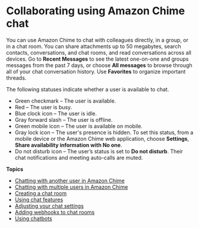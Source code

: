 # Collaborating using Amazon Chime chat<a name="chime-using-chat"></a>

You can use Amazon Chime to chat with colleagues directly, in a group, or in a chat room\. You can share attachments up to 50 megabytes, search contacts, conversations, and chat rooms, and read conversations across all devices\. Go to **Recent Messages** to see the latest one\-on\-one and groups messages from the past 7 days, or choose **All messages** to browse through all of your chat conversation history\. Use **Favorites** to organize important threads\.

The following statuses indicate whether a user is available to chat\.
+ Green checkmark – The user is available\.
+ Red – The user is busy\.
+ Blue clock icon – The user is idle\.
+ Gray forward slash – The user is offline\.
+ Green mobile icon – The user is available on mobile\.
+ Gray lock icon – The user's presence is hidden\. To set this status, from a mobile device or the Amazon Chime web application, choose **Settings**, **Share availability information with No one**\.
+ Do not disturb icon – The user’s status is set to **Do not disturb**\. Their chat notifications and meeting auto\-calls are muted\.

**Topics**
+ [Chatting with another user in Amazon Chime](direct-chat.md)
+ [Chatting with multiple users in Amazon Chime](group-chat.md)
+ [Creating a chat room](chime-chat-room.md)
+ [Using chat features](chat-features.md)
+ [Adjusting your chat settings](adjust-chat-settings.md)
+ [Adding webhooks to chat rooms](webhooks.md)
+ [Using chatbots](chat-bots.md)